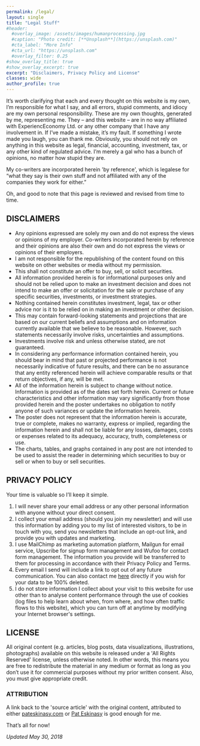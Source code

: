 ```yaml
---
permalink: /legal/
layout: single
title: "Legal Stuff"
#header:
  #overlay_image: /assets/images/humanprocessing.jpg
  #caption: "Photo credit: [**Unsplash**](https://unsplash.com)"
  #cta_label: "More Info"
  #cta_url: "https://unsplash.com"
  #overlay_filter: 0.25
#show_overlay_title: true
#show_overlay_excerpt: true
excerpt: "Disclaimers, Privacy Policy and License"
classes: wide
author_profile: true
---
```


It’s worth clarifying that each and every thought on this website is my own, I’m responsible for what I say, and all errors, stupid comments, and idiocy are my own personal responsibility. These are my own thoughts, generated by me, representing me. They – and this website – are in no way affiliated with ExperiencEconomy Ltd. or any other company that I have any involvement in. If I’ve made a mistake, it’s my fault. If something I wrote made you laugh, you can thank me. Obviously, you should not rely on anything in this website as legal, financial, accounting, investment, tax, or any other kind of regulated advice. I’m merely a gal who has a bunch of opinions, no matter how stupid they are.

My co-writers are incorporated herein 'by reference', which is legalese for “what they say is their own stuff and not affiliated with any of the companies they work for either.”

Oh, and good to note that this page is reviewed and revised from time to time.


## DISCLAIMERS

- Any opinions expressed are solely my own and do not express the views or opinions of my employer. Co-writers incorporated herein by reference and their opinions are also their own and do not express the views or opinions of their employers.
- I am not responsible for the republishing of the content found on this website on other websites or media without my permission.
- This shall not constitute an offer to buy, sell, or solicit securities.
- All information provided herein is for informational purposes only and should not be relied upon to make an investment decision and does not intend to make an offer or solicitation for the sale or purchase of any specific securities, investments, or investment strategies.
- Nothing contained herein constitutes investment, legal, tax or other advice nor is it to be relied on in making an investment or other decision.
- This may contain forward-looking statements and projections that are based on our current beliefs and assumptions and on information currently available that we believe to be reasonable. However, such statements necessarily involve risks, uncertainties and assumptions.
- Investments involve risk and unless otherwise stated, are not guaranteed.
- In considering any performance information contained herein, you should bear in mind that past or projected performance is not necessarily indicative of future results, and there can be no assurance that any entity referenced herein will achieve comparable results or that return objectives, if any, will be met.
- All of the information herein is subject to change without notice. Information is provided as of the dates set forth herein. Current or future characteristics and other information may vary significantly from those provided herein and the poster undertakes no obligation to notify anyone of such variances or update the information herein.
- The poster does not represent that the information herein is accurate, true or complete, makes no warranty, express or implied, regarding the information herein and shall not be liable for any losses, damages, costs or expenses related to its adequacy, accuracy, truth, completeness or use.
- The charts, tables, and graphs contained in any post are not intended to be used to assist the reader in determining which securities to buy or sell or when to buy or sell securities.


## PRIVACY POLICY

Your time is valuable so I’ll keep it simple.
1. I will never share your email address or any other personal information with anyone without your direct consent.
2. I collect your email address (should you join my newsletter) and will use this information by adding you to my list of interested visitors, to be in touch with you, send you newsletters that include an opt-out link, and provide you with updates and marketing.
3. I use MailChimp as marketing automation platform, Mailgun for email service, Upscribe for signup form management and Wufoo for contact form management. The information you provide will be transferred to them for processing in accordance with their Privacy Policy and Terms.
4. Every email I send will include a link to opt out of any future communication. You can also contact me [here](/contact) directly if you wish for your data to be 100% deleted.
5. I do not store information I collect about your visit to this website for use other than to analyse content performance through the use of cookies (log files to help learn about when, from where, and how often traffic flows to this website), which you can turn off at anytime by modifying your Internet browser's settings.


## LICENSE

All original content (e.g. articles, blog posts, data visualizations, illustrations, photographs) available on this website is released under a 'All Rights Reserved' license, unless otherwise noted. In other words, this means you are free to redistribute the material in any medium or format as long as you don’t use it for commercial purposes without my prior written consent. Also, you must give appropriate credit.

### ATTRIBUTION

A link back to the 'source article' with the original content, attributed to either [pateskinasy.com](https://www.pateskinasy.com) or [Pat Eskinasy](https://www.pateskinasy.com) is good enough for me.

That’s all for now!

_Updated May 30, 2018_

